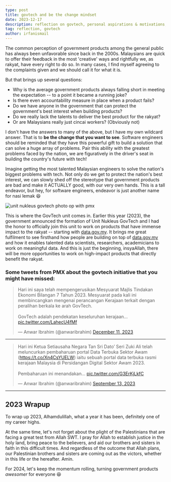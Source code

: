 ```yaml
---
type: post
title: govtech and be the change mindset
date: 2023-12-17
description: reflection on govtech, personal aspirations & motivations, 2023 wrapup
tag: reflection, govtech
author: irfanismail
---
```


The common perception of government products among the general public has always been unfavorable since back in the 2000s. Malaysians are quick to offer their feedback in the most 'creative' ways and rightfully we, as rakyat, have every right to do so. In many cases, I find myself agreeing to the complaints given and we should call it for what it is.

But that brings up several questions:

- Why is the average government products always falling short in meeting the expectation -- to a point it became a running joke?
- Is there even accountability measure in place when a product fails?
- Do we have anyone in the government that can protect the government's best interest when building products?
- Do we really lack the talents to deliver the best product for the rakyat?
- Or are Malaysians really just cincai workers? (Obviously not)

I don't have the answers to many of the above, but I have my own wildcard answer. That is to **be the change that you want to see**. Software engineers should be reminded that they have this powerful gift to build a solution that can solve a huge array of problems. Pair this ability with the greatest problems faced by the nation, we are figuratively in the driver's seat in building the country's future with tech!

Imagine getting the most talented Malaysian engineers to solve the nation's biggest problems with tech. Not only do we get to protect the nation's best interest, we can slowly shed off the stereotype that government products are bad and make it ACTUALLY good, with our very own hands. This is a tall endeavor, but hey, for software engineers, endeavor is just another name for nasi lemak 😆

![unit nukleus govtech photo op with pmx](/images/ideas/govtech-and-be-the-change-mindset/govtech.jpeg)

This is where the GovTech unit comes in. Earlier this year (2023), the government announced the formation of Unit Nukleus GovTech and I had the honor to officially join this unit to work on products that have immense impact to the rakyat -- starting with [data.gov.my](https://data.gov.my). It brings me great fulfilment to see firsthand how people are building on top of [data.gov.my](https://data.gov.my) and how it enables talented data scientists, researchers, academicians to work on meaningful data. And this is just the beginning, insyaAllah, there will be more opportunities to work on high-impact products that directly benefit the rakyat.

### Some tweets from PMX about the govtech initiative that you might have missed:

<blockquote class="twitter-tweet"><p lang="in" dir="ltr">Hari ini saya telah mempengerusikan Mesyuarat Majlis Tindakan Ekonomi Bilangan 7 Tahun 2023. Mesyuarat pada kali ini membincangkan mengenai perancangan Kerajaan terkait dengan peralihan berkala ke arah GovTech. <br><br>GovTech adalah pendekatan keseluruhan kerajaan… <a href="https://t.co/LahecU4fMf">pic.twitter.com/LahecU4fMf</a></p>&mdash; Anwar Ibrahim (@anwaribrahim) <a href="https://twitter.com/anwaribrahim/status/1734221004032074136?ref_src=twsrc%5Etfw">December 11, 2023</a></blockquote> <script async src="https://platform.twitter.com/widgets.js" charset="utf-8"></script>

---

<blockquote class="twitter-tweet"><p lang="in" dir="ltr">Hari ini Ketua Setiausaha Negara Tan Sri Dato’ Seri Zuki Ali telah meluncurkan pembaharuan portal Data Terbuka Sektor Awam (<a href="https://t.co/Xn4CsYUELW">https://t.co/Xn4CsYUELW</a>) iaitu sebuah portal data terbuka rasmi kerajaan Malaysia di Persidangan Digital Sektor Awam 2023.<br><br>Pembaharuan ini menandakan… <a href="https://t.co/G3ErKjLkfC">pic.twitter.com/G3ErKjLkfC</a></p>&mdash; Anwar Ibrahim (@anwaribrahim) <a href="https://twitter.com/anwaribrahim/status/1701889916224106819?ref_src=twsrc%5Etfw">September 13, 2023</a></blockquote> <script async src="https://platform.twitter.com/widgets.js" charset="utf-8"></script>

---

## 2023 Wrapup

To wrap up 2023, Alhamdulillah, what a year it has been, definitely one of my career highs.

At the same time, let's not forget about the plight of the Palestinians that are facing a great test from Allah SWT. I pray for Allah to establish justice in the holy land, bring peace to the believers, and aid our brothers and sisters in faith in this difficult times. And regardless of the outcome that Allah plans, our Palestinian brothers and sisters are coming out as the victors, whether in this life or the hereafter. Amin.

For 2024, let's keep the momentum rolling, turning government products _awesomer_ for everyone 😆
